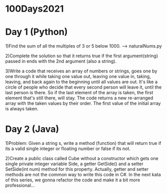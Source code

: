 # 100Days2021

# Day 1 (Python)

  1)Find the sum of all the multiples of 3 or 5 below 1000. --> naturalNums.py 
  
  
  2)Complete the solution so that it returns true if the first argument(string) passed in ends with the 2nd argument (also a string).
  
  
  3)Write a code that receives an array of numbers or strings, goes one by one through it while taking one value out, leaving one value in, taking, leaving, and back   again to the beginning until all values are out. It's like a circle of people who decide that every second person will leave it, until the last person is there.    So if the last element of the array is taken, the first element that's still there, will stay. The code returns a new re-arranged array with the taken values by  their order. The first value of the initial array is always taken.
 
 # Day 2 (Java) 
 
 1)Problem: Given a string s, write a method (function) that will return true if its a valid single integer or floating number or false if its not.
 
 2)Create a public class called Cube without a constructor which gets one single private integer variable Side, a getter GetSide() and a setter SetSide(int num) method for this property. Actually, getter and setter methods are not the common way to write this code in C#. In the next kata of this series, we gonna refactor the code and make it a bit more professional...
